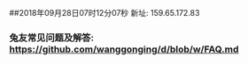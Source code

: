 ##2018年09月28日07时12分07秒 新址: 159.65.172.83
### 兔友常见问题及解答: https://github.com/wanggonging/d/blob/w/FAQ.md
